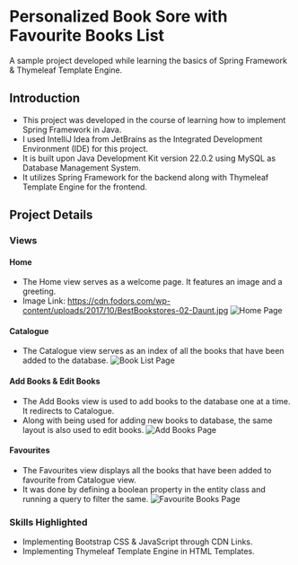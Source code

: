 # Personalized Book Sore with Favourite Books List
A sample project developed while learning the basics of Spring Framework &amp; Thymeleaf Template Engine.

## Introduction
- This project was developed in the course of learning how to implement Spring Framework in Java.
- I used IntelliJ Idea from JetBrains as the Integrated Development Environment (IDE) for this project.
- It is built upon Java Development Kit version 22.0.2 using MySQL as Database Management System.
- It utilizes Spring Framework for the backend along with Thymeleaf Template Engine for the frontend.

## Project Details

### Views

#### Home
- The Home view serves as a welcome page. It features an image and a greeting.
- Image Link: https://cdn.fodors.com/wp-content/uploads/2017/10/BestBookstores-02-Daunt.jpg
![Home Page](https://github.com/user-attachments/assets/4c6e84f6-2883-4cc4-b849-c30b6bb38314)

#### Catalogue
- The Catalogue view serves as an index of all the books that have been added to the database.
![Book List Page](https://github.com/user-attachments/assets/4093cf9c-b770-434d-8b89-1a87f8bbc87b)

#### Add Books & Edit Books
- The Add Books view is used to add books to the database one at a time. It redirects to Catalogue.
- Along with being used for adding new books to database, the same layout is also used to edit books.
![Add Books Page](https://github.com/user-attachments/assets/9a281d99-6284-40d0-b0f7-13a4c99ea783)

#### Favourites
- The Favourites view displays all the books that have been added to favourite from Catalogue view.
- It was done by defining a boolean property in the entity class and running a query to filter the same.
![Favourite Books Page](https://github.com/user-attachments/assets/8286f581-e69f-45da-a320-4196d26d3c81)

### Skills Highlighted
- Implementing Bootstrap CSS & JavaScript through CDN Links.
- Implementing Thymeleaf Template Engine in HTML Templates.
